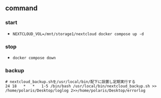 ## command
### start
- `NEXTCLOUD_VOL=/mnt/storage1/nextcloud docker compose up -d`

### stop
- `docker compose down`

### backup
```crontab
# nextcloud_backup.shを/usr/local/bin/配下に設置し定期実行する
24 18   *   *   1-5 /bin/bash /usr/local/bin/nextcloud_backup.sh >> /home/polaris/Desktop/loglog 2>>/home/polaris/Desktop/errorlog
```
